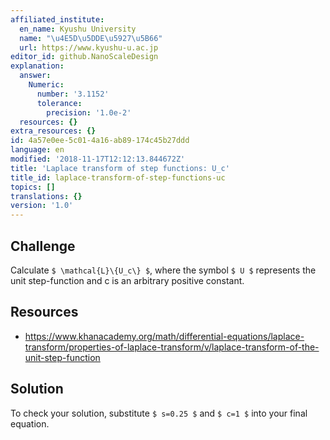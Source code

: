 ```yaml
---
affiliated_institute:
  en_name: Kyushu University
  name: "\u4E5D\u5DDE\u5927\u5B66"
  url: https://www.kyushu-u.ac.jp
editor_id: github.NanoScaleDesign
explanation:
  answer:
    Numeric:
      number: '3.1152'
      tolerance:
        precision: '1.0e-2'
  resources: {}
extra_resources: {}
id: 4a57e0ee-5c01-4a16-ab89-174c45b27ddd
language: en
modified: '2018-11-17T12:12:13.844672Z'
title: 'Laplace transform of step functions: U_c'
title_id: laplace-transform-of-step-functions-uc
topics: []
translations: {}
version: '1.0'
---
```


## Challenge
Calculate `$ \mathcal{L}\{U_c\} $`, where the symbol `$ U $` represents the unit step-function and c is an arbitrary positive constant.

## Resources
- https://www.khanacademy.org/math/differential-equations/laplace-transform/properties-of-laplace-transform/v/laplace-transform-of-the-unit-step-function

## Solution
To check your solution, substitute `$ s=0.25 $` and `$ c=1 $` into your final equation.
